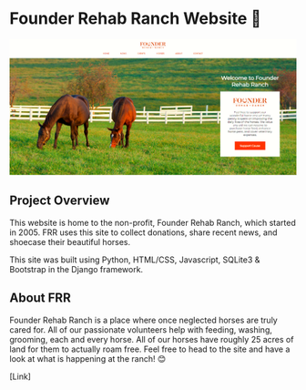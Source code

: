 # Founder Rehab Ranch Website 🐎

![alt text](https://github.com/MathiasRauls/FounderRehabRanch/blob/main/Home.PNG)

## Project Overview
This website is home to the non-profit, Founder Rehab Ranch, which started in 2005. FRR uses this site to collect donations, share recent news, and shoecase their beautiful horses.

This site was built using Python, HTML/CSS, Javascript, SQLite3 & Bootstrap in the Django framework.

## About FRR
Founder Rehab Ranch is a place where once neglected horses are truly cared for. All of our passionate volunteers help with feeding, washing, grooming, each and every horse. All of our horses have roughly 25 acres of land for them to actually roam free. Feel free to head to the site and have a look at what is happening at the ranch! 😊

[Link]
